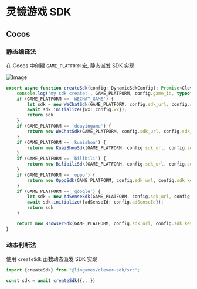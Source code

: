灵镜游戏 SDK
==========


## Cocos

### 静态编译法

在 Cocos 中创建 `GAME_PLATFORM` 宏, 静态派发 SDK 实现

![Image](https://github.com/user-attachments/assets/27473126-5d59-45a3-9be4-de95a5073500)


```ts
export async function createSdk(config: DynamicSdkConfig): Promise<CleverSdk> {
    console.log('my sdk create:', GAME_PLATFORM, config.game_id, typeof (config.wx));
    if (GAME_PLATFORM == 'WECHAT_GAME') {
        let sdk = new WeChatSdk(GAME_PLATFORM, config.sdk_url, config.sdk_key, config.game_id);
        await sdk.initialize({wx: config.wx});
        return sdk
    }
    if (GAME_PLATFORM == 'douyingame') {
        return new WeChatSdk(GAME_PLATFORM, config.sdk_url, config.sdk_key, config.game_id);
    }
    if (GAME_PLATFORM == 'kuaishou') {
        return new KuaiShouSdk(GAME_PLATFORM, config.sdk_url, config.sdk_key, config.game_id);
    }
    if (GAME_PLATFORM == 'bilibili') {
        return new BilibiliSdk(GAME_PLATFORM, config.sdk_url, config.sdk_key, config.game_id);
    }
    if (GAME_PLATFORM == 'oppo') {
        return new OppoSdk(GAME_PLATFORM, config.sdk_url, config.sdk_key, config.game_id);
    }
    if (GAME_PLATFORM == 'google') {
        let sdk = new AdSenseSdk(GAME_PLATFORM, config.sdk_url, config.sdk_key, config.game_id);
        await sdk.initialize({adSenseId: config.adSenseId});
        return sdk
    }

    return new BrowserSdk(GAME_PLATFORM, config.sdk_url, config.sdk_key, config.game_id);
}
```



### 动态判断法

使用 `createSdk` 函数动态派发 SDK 实现

```ts
import {createSdk} from "@lingames/clever-sdk/src";

const sdk = await createSdk({...})
```
